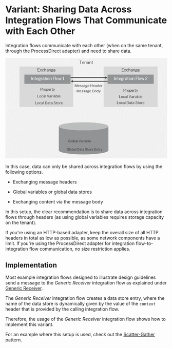 <!-- loiofe6d139d1d64447390911a771cf060c5 -->

# Variant: Sharing Data Across Integration Flows That Communicate with Each Other

Integration flows communicate with each other \(when on the same tenant, through the ProcessDirect adapter\) and need to share data.

 ![](images/Integration_Flows_Communicate_with_Each_Other_5bedcaa.png) 

In this case, data can only be shared across integration flows by using the following options.

-   Exchanging message headers

-   Global variables or global data stores

-   Exchanging content via the message body


In this setup, the clear recommendation is to share data across integration flows through headers \(as using global variables requires storage capacity on the tenant\).

If you're using an HTTP-based adapter, keep the overall size of all HTTP headers in total as low as possible, as some network components have a limit. If you're using the ProcessDirect adapter for integration flow-to-integration flow communication, no size restriction applies.



<a name="loiofe6d139d1d64447390911a771cf060c5__section_b3x_mkb_xkb"/>

## Implementation

Most example integration flows designed to illustrate design guidelines send a message to the *Generic Receiver* integration flow as explained under [Generic Receiver](generic-receiver-83a6970.md).

The *Generic Receiver* integration flow creates a data store entry, where the name of the data store is dynamically given by the value of the `context` header that is provided by the calling integration flow.

Therefore, the usage of the *Generic Receiver* integration flow shows how to implement this variant.

For an example where this setup is used, check out the [Scatter-Gather](scatter-gather-987eef2.md) pattern.

